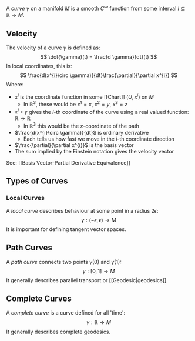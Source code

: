 A *curve* $\gamma$ on a manifold $M$ is a smooth $C^\infty$ function from some interval $I \subseteq \mathbb{R}\to M$.

## Velocity
The velocity of a curve $\gamma$ is defined as:
$$
\dot{\gamma}(t) = \frac{d \gamma}{dt}(t)
$$In local coordinates, this is:
$$
\frac{d(x^{i}\circ \gamma)}{dt}\frac{\partial}{\partial x^{i}}
$$
Where:
* $x^{i}$ is the coordinate function in some [[Chart]] $(U, x^{i})$ on $M$
	* In $\mathbb{R}^{3}$, these would be $x^{1}=x$, $x^{2}=y$, $x^{3}=z$
* $x^{i}\circ \gamma$ gives the $i$-th coordinate of the curve using a real valued function: $\mathbb{R}\to\mathbb{R}$
	* In $\mathbb{R}^{3}$ this would be the $x$-coordinate of the path
* $\frac{d(x^{i}\circ \gamma)}{dt}$ is ordinary derivative
	* Each tells us how fast we move in the $i$-th coordinate direction
* $\frac{\partial}{\partial x^{i}}$ is the basis vector
* The sum implied by the Einstein notation gives the velocity vector

See: [[Basis Vector-Partial Derivative Equivalence]]

## Types of Curves
### Local Curves
A *local curve* describes behaviour at some point in a radius $2\epsilon$:
$$
\gamma: (-\epsilon,\epsilon) \to M
$$It is important for defining tangent vector spaces.

## Path Curves
A *path curve* connects two points $\gamma(0)$ and $\gamma(1)$:
$$
\gamma:[0,1] \to M
$$It generally describes parallel transport or [[Geodesic|geodesics]].

## Complete Curves
A *complete curve* is a curve defined for all 'time':
$$
\gamma: \mathbb{R}\to M
$$It generally describes complete geodesics.
